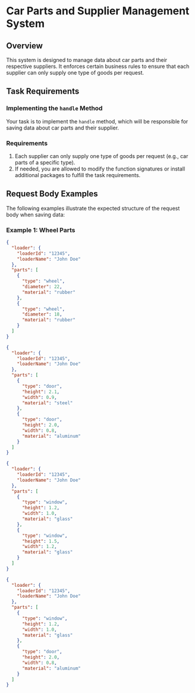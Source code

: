 # Car Parts and Supplier Management System

## Overview

This system is designed to manage data about car parts and their respective suppliers. It enforces certain business rules to ensure that each supplier can only supply one type of goods per request.

## Task Requirements

### Implementing the `handle` Method

Your task is to implement the `handle` method, which will be responsible for saving data about car parts and their supplier. 

### Requirements

1. Each supplier can only supply one type of goods per request (e.g., car parts of a specific type).
2. If needed, you are allowed to modify the function signatures or install additional packages to fulfill the task requirements.

## Request Body Examples

The following examples illustrate the expected structure of the request body when saving data:

### Example 1: Wheel Parts

```json
{
  "loader": {
    "loaderId": "12345",
    "loaderName": "John Doe"
  },
  "parts": [
    {
      "type": "wheel",
      "diameter": 22,
      "material": "rubber"
    },
    {
      "type": "wheel",
      "diameter": 18,
      "material": "rubber"
    }
  ]
}

{
  "loader": {
    "loaderId": "12345",
    "loaderName": "John Doe"
  },
  "parts": [
    {
      "type": "door",
      "height": 2.1,
      "width": 0.9,
      "material": "steel"
    },
    {
      "type": "door",
      "height": 2.0,
      "width": 0.8,
      "material": "aluminum"
    }
  ]
}

{
  "loader": {
    "loaderId": "12345",
    "loaderName": "John Doe"
  },
  "parts": [
    {
      "type": "window",
      "height": 1.2,
      "width": 1.0,
      "material": "glass"
    },
    {
      "type": "window",
      "height": 1.5,
      "width": 1.2,
      "material": "glass"
    }
  ]
}

{
  "loader": {
    "loaderId": "12345",
    "loaderName": "John Doe"
  },
  "parts": [
    {
      "type": "window",
      "height": 1.2,
      "width": 1.0,
      "material": "glass"
    },
    {
      "type": "door",
      "height": 2.0,
      "width": 0.8,
      "material": "aluminum"
    }
  ]
}
```
